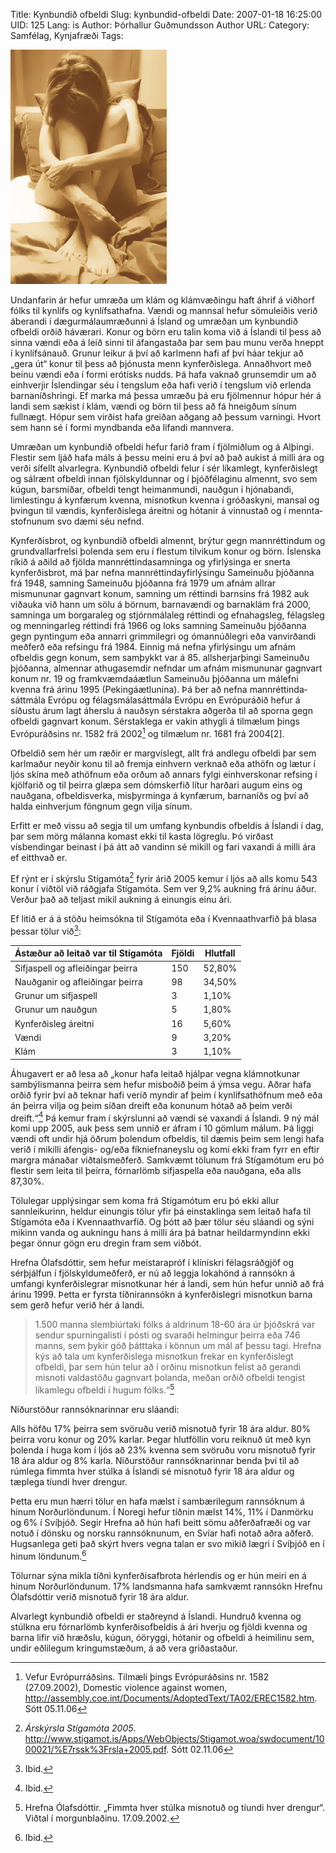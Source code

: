 Title: Kynbundið ofbeldi
Slug: kynbundid-ofbeldi
Date: 2007-01-18 16:25:00
UID: 125
Lang: is
Author: Þórhallur Guðmundsson
Author URL: 
Category: Samfélag, Kynjafræði
Tags: 

![Hnípin kona í vanda](274.jpg)

Undanfarin ár hefur umræða um klám og klám&shy;væðingu haft áhrif á viðhorf fólks til kynlífs og kynlífsathafna. Vændi og mannsal hefur sömu&shy;leiðis verið áberandi í dægur&shy;mála&shy;um&shy;ræðunni á Ísland og umræðan um kynbundið ofbeldi orðið háværari.  Konur og börn eru talin koma við á Íslandi til þess að sinna vændi eða á leið sinni til áfangastaða þar sem þau munu verða hneppt í kynlífs&shy;ánauð.  Grunur leikur á því að karlmenn hafi af því háar tekjur að „gera út“ konur til þess að þjónusta menn kynferðislega.  Annaðhvort með beinu vændi eða í formi erótísks nudds.  Þá hafa vaknað grunsemdir um að einhverjir Íslendingar séu í tengslum eða hafi verið í tengslum við erlenda barnaníðshringi. Ef marka má þessa umræðu þá eru fjölmennur hópur hér á landi sem sækist í klám, vændi og börn til þess að fá hneigðum sínum fullnægt.  Hópur sem virðist hafa greiðan aðgang að þessum varningi.  Hvort sem hann sé í formi myndbanda eða lifandi mannvera.  

Umræðan um kynbundið ofbeldi hefur farið fram í fjölmiðlum og á Alþingi.  Flestir sem ljáð hafa máls á þessu meini eru á því að það aukist á milli ára og verði sífellt alvarlegra.  Kynbundið ofbeldi felur í sér líkamlegt, kynferðislegt og sálrænt ofbeldi innan fjölskyldunnar og í þjóð&shy;félaginu almennt, svo sem kúgun, barsmíðar, ofbeldi tengt heiman&shy;mundi, nauðgun í hjónabandi, limlestingu á kynfærum kvenna, mis&shy;notkun kvenna í gróðaskyni, mansal og þvingun til vændis, kynferðislega áreitni og hótanir á vinnustað og í mennta&shy;stofnunum svo dæmi séu nefnd.

Kynferðisbrot, og kynbundið ofbeldi almennt, brýtur gegn mannréttindum og grundvallarfrelsi þolenda sem eru í flestum tilvikum konur og börn.  Íslenska ríkið á aðild að fjölda mann&shy;réttinda&shy;samninga og yfir&shy;lýsinga er snerta kynferðisbrot, má þar nefna mann&shy;réttinda&shy;yfir&shy;lýsingu Sameinuðu þjóðanna frá 1948, samning Sameinuðu þjóðanna frá 1979 um afnám allrar mismununar gagnvart konum, samning um réttindi barnsins frá 1982 auk viðauka við hann um sölu á börnum, barnavændi og barnaklám frá 2000, samninga um borgaraleg og stjórnmálaleg réttindi og efnahagsleg, félagsleg og menningarleg réttindi frá 1966 og loks samning Sameinuðu þjóðanna gegn pyntingum eða annarri grimmilegri og ómannúðlegri eða vanvirðandi meðferð eða refsingu frá 1984. Einnig má nefna yfirlýsingu um afnám ofbeldis gegn konum, sem samþykkt var á 85. allsherjar&shy;þingi Sameinuðu þjóðanna, almennar athugasemdir nefndar um afnám mismununar gagnvart konum nr. 19 og fram&shy;kvæmda&shy;áætlun Sameinuðu þjóðanna um málefni kvenna frá árinu 1995 (Peking&shy;áætlunina). Þá ber að nefna mann&shy;réttinda&shy;sáttmála Evrópu og félags&shy;mála&shy;sáttmála Evrópu en Evrópu&shy;ráðið hefur á síðustu árum lagt áherslu á nauðsyn sérstakra aðgerða til að sporna gegn ofbeldi gagnvart konum. Sérstaklega er vakin athygli á tilmælum þings Evrópu&shy;ráðsins nr. 1582 frá 2002[^1] og tilmælum nr. 1681 frá 2004[2]. 

Ofbeldið sem hér um ræðir er margvíslegt, allt frá andlegu ofbeldi þar sem karlmaður neyðir konu til að fremja einhvern verknað eða athöfn og lætur í ljós skína með athöfnum eða orðum að annars fylgi einhvers&shy;konar refsing í kjölfarið og til þeirra glæpa sem dómskerfið lítur harðari augum eins og nauðgana, ofbeldisverka, misþyrminga á kynfærum, barnaníðs og því að halda einhverjum föngnum gegn vilja sínum.

Erfitt er með vissu að segja til um umfang kynbundis ofbeldis á Íslandi í dag, þar sem mörg málanna komast ekki til kasta lögreglu.  Þó virðast vísbendingar beinast í þá átt að vandinn sé mikill og fari vaxandi á milli ára ef eitthvað er.

Ef rýnt er í skýrslu Stígamóta[^3] fyrir árið 2005 kemur í ljós að alls komu 543 konur í viðtöl við ráðgjafa Stígamóta.  Sem ver 9,2% aukning frá árinu áður.  Verður það að teljast mikil aukning á einungis einu ári.  

Ef litið er á á stöðu heimsókna til Stígamóta eða í Kvennaathvarfið þá blasa þessar tölur við[^4]:

<table>
<thead>
<tr><th>Ástæður að leitað var til Stígamóta</th><th>Fjöldi</th><th>Hlutfall</th></tr>
</thead>
<tbody>
<tr><td>Sifjaspell og afleiðingar þeirra</td><td class="num">150</td><td class="num">52,80%</td></tr>
<tr><td>Nauðganir og afleiðingar þeirra</td><td class="num">98</td><td class="num">34,50%</td></tr>
<tr><td>Grunur um sifjaspell</td><td class="num">3</td><td class="num">1,10%</td></tr>
<tr><td>Grunur um nauðgun</td><td class="num">5</td><td class="num">1,80%</td></tr>
<tr><td>Kynferðisleg áreitni</td><td class="num">16</td><td class="num">5,60%</td></tr>
<tr><td>Vændi</td><td class="num">9</td><td class="num">3,20%</td></tr>
<tr><td>Klám</td><td class="num">3</td><td class="num">1,10%</td></tr>
</tbody>
</table>

Áhugavert er að lesa að „konur hafa leitað hjálpar vegna klámnotkunar sambýlismanna þeirra sem hefur misboðið þeim á ýmsa vegu. Aðrar hafa orðið fyrir því að teknar hafi verið myndir af þeim í kynlífsathöfnum með eða án þeirra vilja og þeim síðan dreift eða konunum hótað að þeim verði dreift.“[^5] Þá kemur fram í skýrslunni að vændi sé vaxandi á Íslandi.  9 ný mál komi upp 2005, auk þess sem unnið er áfram í 10 gömlum málum. Þá liggi vændi oft undir hjá öðrum þolendum ofbeldis, til dæmis þeim sem lengi hafa verið í mikilli áfengis- og/eða fíkniefnaneyslu og komi ekki fram fyrr en eftir margra mánaðar viðtalsmeðferð. Samkvæmt tölunum frá Stígamótum eru þó flestir sem leita til þeirra, fórnarlömb sifjaspella eða nauðgana, eða alls 87,30%.

Tölulegar upplýsingar sem koma frá Stígamótum eru þó ekki allur sannleikurinn, heldur einungis tölur yfir þá einstaklinga sem leitað hafa til Stígamóta eða í Kvennaathvarfið. Og þótt að þær tölur séu sláandi og sýni mikinn vanda og aukningu hans á milli ára þá batnar heildarmyndinn ekki þegar önnur gögn eru dregin fram sem viðbót.

Hrefna Ólafsdóttir, sem hefur meistarapróf í klínískri félagsráðgjöf og sérþjálfun í fjölskyldumeðferð, er nú að leggja lokahönd á rannsókn á umfangi kynferðislegrar misnotkunar hér á landi, sem hún hefur unnið að frá árinu 1999. Þetta er fyrsta tíðnirannsókn á kynferðislegri misnotkun barna sem gerð hefur verið hér á landi. 

> 1.500 manna slembiúrtaki fólks á aldrinum 18-60 ára úr þjóðskrá var sendur spurningalisti í pósti og svaraði helmingur þeirra eða 746 manns, sem þykir góð þátttaka í könnun um mál af þessu tagi. Hrefna kýs að tala um kynferðislega misnotkun frekar en kynferðislegt ofbeldi, þar sem hún telur að í orðinu misnotkun felist að gerandi misnoti valdastöðu gagnvart þolanda, meðan orðið ofbeldi tengist líkamlegu ofbeldi í hugum fólks.“[^6]

Niðurstöður rannsóknarinnar eru sláandi:

Alls höfðu 17% þeirra sem svöruðu verið misnotuð fyrir 18 ára aldur. 80% þeirra voru konur og 20% karlar. Þegar hlutföllin voru reiknuð út með kyn þolenda í huga kom í ljós að 23% kvenna sem svöruðu voru misnotuð fyrir 18 ára aldur og 8% karla. Niðurstöður rannsóknarinnar benda því til að rúmlega fimmta hver stúlka á Íslandi sé misnotuð fyrir 18 ára aldur og tæplega tíundi hver drengur. 

Þetta eru mun hærri tölur en hafa mælst í sambærilegum rannsóknum á hinum Norðurlöndunum. Í Noregi hefur tíðnin mælst 14%, 11% í Danmörku og 6% í Svíþjóð. Segir Hrefna að hún hafi beitt sömu aðferðafræði og var notuð í dönsku og norsku rannsóknunum, en Svíar hafi notað aðra aðferð. Hugsanlega geti það skýrt hvers vegna talan er svo mikið lægri í Svíþjóð en í hinum löndunum.[^7]

Tölurnar sýna mikla tíðni kynferðisafbrota hérlendis og er hún meiri en á hinum Norðurlöndunum.  17% landsmanna hafa samkvæmt rannsókn Hrefnu Ólafsdóttir verið misnotuð fyrir 18 ára aldur.  

Alvarlegt kynbundið ofbeldi er staðreynd á Íslandi. Hundruð kvenna og stúlkna eru fórnarlömb kynferðisofbeldis á ári hverju og fjöldi kvenna og barna lifir við hræðslu, kúgun, óöryggi, hótanir og ofbeldi á heimilinu sem, undir eðlilegum kringumstæðum, á að vera griðastaður.  


[^1]: Vefur Evrópurráðsins.  Tilmæli þings Evrópuráðsins nr. 1582 (27.09.2002), Domestic violence against women, http://assembly.coe.int/Documents/AdoptedText/TA02/EREC1582.htm.  Sótt 05.11.06
[^2]: Vefur Evrópurráðsins.  Tilmæli þings Evrópuráðsins nr. 1681 (08.10.2004), Campaign combat domestic violence against women in Europe, http://assembly.coe.int/Mainf.asp?link=/Documents/AdoptedText/ta04/EREC1681.htm  Sótt 05.11.06
[^3]: _Árskýrsla Stígamóta 2005_. http://www.stigamot.is/Apps/WebObjects/Stigamot.woa/swdocument/1000021/%E7rssk%3Frsla+2005.pdf.  Sótt 02.11.06
[^4]: Ibid.
[^5]: Ibid.
[^6]: Hrefna Ólafsdóttir.  „Fimmta hver stúlka misnotuð og tíundi hver drengur“.  Viðtal í morgunblaðinu.  17.09.2002.
[^7]: Ibid.

